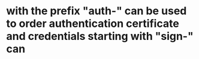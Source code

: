 # with the prefix "auth-" can be used to order authentication certificate and credentials starting with "sign-" can